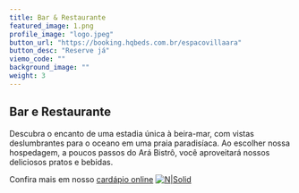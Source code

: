 ```yaml
---
title: Bar & Restaurante
featured_image: 1.png
profile_image: "logo.jpeg"
button_url: "https://booking.hqbeds.com.br/espacovillaara"
button_desc: "Reserve já"
viemo_code: ""
background_image: ""
weight: 3
---
```



## Bar e Restaurante

Descubra o encanto de uma estadia única à beira-mar, com vistas deslumbrantes para o oceano em uma praia paradisíaca. Ao escolher nossa hospedagem, a poucos passos do Ará Bistrô, você aproveitará nossos deliciosos pratos e bebidas.

Confira mais em nosso [cardápio online](https://drive.google.com/drive/folders/1dreoHFP38xLzX6YE10H25ugNOZpuK0Of) [![N|Solid](/menu.png)](https://drive.google.com/drive/folders/1dreoHFP38xLzX6YE10H25ugNOZpuK0Of)
